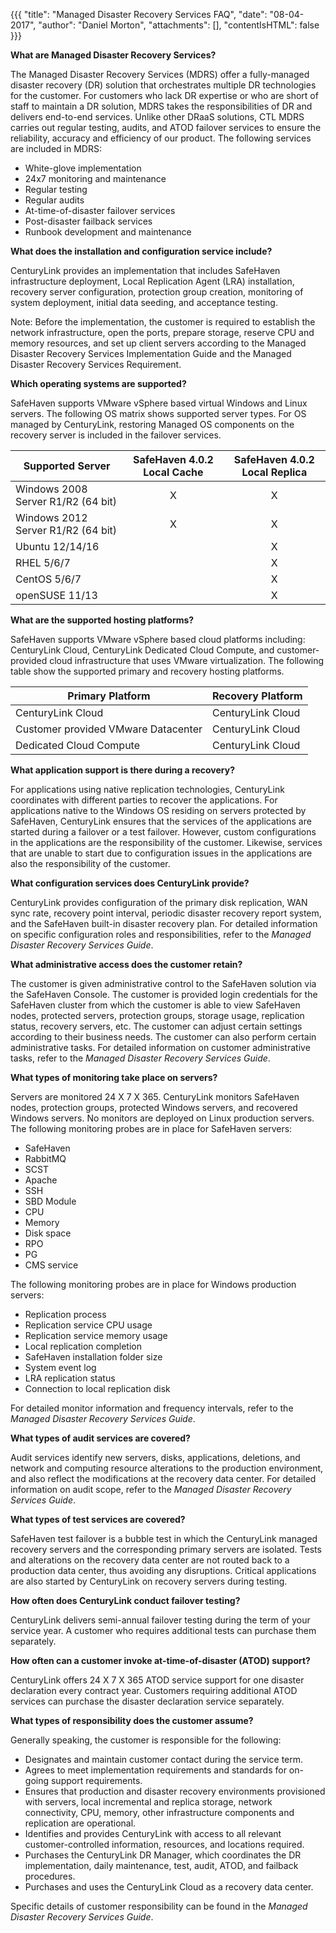 {{{
"title": "Managed Disaster Recovery Services FAQ",
"date": "08-04-2017",
"author": "Daniel Morton",
"attachments": [],
"contentIsHTML": false
}}}

**What are Managed Disaster Recovery Services?**

The Managed Disaster Recovery Services (MDRS) offer a fully-managed disaster recovery (DR) solution that orchestrates multiple DR technologies for the customer. For customers who lack DR expertise or who are short of staff to maintain a DR solution, MDRS takes the responsibilities of DR and delivers end-to-end services. Unlike other DRaaS solutions, CTL MDRS carries out regular testing, audits, and ATOD failover services to ensure the reliability, accuracy and efficiency of our product. The following services are included in MDRS:
* White-glove implementation
* 24x7 monitoring and maintenance
* Regular testing
* Regular audits
* At-time-of-disaster failover services
* Post-disaster failback services
* Runbook development and maintenance

**What does the installation and configuration service include?**

CenturyLink provides an implementation that includes SafeHaven infrastructure deployment, Local Replication Agent (LRA) installation, recovery server configuration, protection group creation, monitoring of system deployment, initial data seeding, and acceptance testing.

Note: Before the implementation, the customer is required to establish the network infrastructure, open the ports, prepare storage, reserve CPU and memory resources, and set up client servers according to the Managed Disaster Recovery Services Implementation Guide and the Managed Disaster Recovery Services Requirement.

**Which operating systems are supported?**

SafeHaven supports VMware vSphere based virtual Windows and Linux servers. The following OS matrix shows supported server types. For OS managed by CenturyLink, restoring Managed OS components on the recovery server is included in the failover services.

| Supported Server | SafeHaven 4.0.2 Local Cache | SafeHaven 4.0.2 Local Replica |
|-------------------------|:----------------:|:----------------------:|
| Windows 2008 Server R1/R2 (64 bit) | X | X |
| Windows 2012 Server R1/R2 (64 bit) | X | X |
| Ubuntu 12/14/16 |   | X |
| RHEL 5/6/7 |   | X |
| CentOS 5/6/7 |   | X |
| openSUSE 11/13 |   | X |

**What are the supported hosting platforms?**

SafeHaven supports VMware vSphere based cloud platforms including: CenturyLink Cloud, CenturyLink Dedicated Cloud Compute, and customer-provided cloud infrastructure that uses VMware virtualization. The following table show the supported primary and recovery hosting platforms.

| Primary Platform | Recovery Platform |
|------------------------|--------------------------|
| CenturyLink Cloud | CenturyLink Cloud |
| Customer provided VMware Datacenter | CenturyLink Cloud |
| Dedicated Cloud Compute | CenturyLink Cloud |

**What application support is there during a recovery?**

For applications using native replication technologies, CenturyLink coordinates with different parties to recover the applications. For applications native to the Windows OS residing on servers protected by SafeHaven, CenturyLink ensures that the services of the applications are started during a failover or a test failover. However, custom configurations in the applications are the responsibility of the customer. Likewise, services that are unable to start due to configuration issues in the applications are also the responsibility of the customer.

**What configuration services does CenturyLink provide?**

CenturyLink provides configuration of the primary disk replication, WAN sync rate, recovery point interval, periodic disaster recovery report system, and the SafeHaven built-in disaster recovery plan. For detailed information on specific configuration roles and responsibilities, refer to the *Managed Disaster Recovery Services Guide*.

**What administrative access does the customer retain?**

The customer is given administrative control to the SafeHaven solution via the SafeHaven Console. The customer is provided login credentials for the SafeHaven cluster from which the customer is able to view SafeHaven nodes, protected servers, protection groups, storage usage, replication status, recovery servers, etc. The customer can adjust certain settings according to their business needs. The customer can also perform certain administrative tasks. For detailed information on customer administrative tasks, refer to the *Managed Disaster Recovery Services Guide*.

**What types of monitoring take place on servers?**

Servers are monitored 24 X 7 X 365. CenturyLink monitors SafeHaven nodes, protection groups, protected Windows servers, and recovered Windows servers. No monitors are deployed on Linux production servers. The following monitoring probes are in place for SafeHaven servers:
* SafeHaven
* RabbitMQ
* SCST
* Apache
* SSH
* SBD Module
* CPU
* Memory
* Disk space
* RPO
* PG
* CMS service

The following monitoring probes are in place for Windows production servers:
* Replication process
* Replication service CPU usage
* Replication service memory usage
* Local replication completion
* SafeHaven installation folder size
* System event log
* LRA replication status
* Connection to local replication disk

For detailed monitor information and frequency intervals, refer to the *Managed Disaster Recovery Services Guide*.

**What types of audit services are covered?**

Audit services identify new servers, disks, applications, deletions, and network and computing resource alterations to the production environment, and also reflect the modifications at the recovery data center. For detailed information on audit scope, refer to the *Managed Disaster Recovery Services Guide*.

**What types of test services are covered?**

SafeHaven test failover is a bubble test in which the CenturyLink managed recovery servers and the corresponding primary servers are isolated. Tests and alterations on the recovery data center are not routed back to a production data center, thus avoiding any disruptions. Critical applications are also started by CenturyLink on recovery servers during testing.

**How often does CenturyLink conduct failover testing?**

CenturyLink delivers semi-annual failover testing during the term of your service year. A customer who requires additional tests can purchase them separately.

**How often can a customer invoke at-time-of-disaster (ATOD) support?**

CenturyLink offers 24 X 7 X 365 ATOD service support for one disaster declaration every contract year. Customers requiring additional ATOD services can purchase the disaster declaration service separately.

**What types of responsibility does the customer assume?**

Generally speaking, the customer is responsible for the following:
* Designates and maintain customer contact during the service term.
* Agrees to meet implementation requirements and standards for on-going support requirements.
* Ensures that production and disaster recovery environments provisioned with servers, local incremental and replica storage, network connectivity, CPU, memory, other infrastructure components and replication are operational.
* Identifies and provides CenturyLink with access to all relevant customer-controlled information, resources, and locations required.
* Purchases the CenturyLink DR Manager, which coordinates the DR implementation, daily maintenance, test, audit, ATOD, and failback procedures.
* Purchases and uses the CenturyLink Cloud as a recovery data center.

Specific details of customer responsibility can be found in the *Managed Disaster Recovery Services Guide*.
